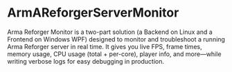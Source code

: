 # ArmAReforgerServerMonitor
 Arma Reforger Monitor is a two-part solution (a Backend on Linux and a Frontend on Windows WPF) designed to monitor and troubleshoot a running Arma Reforger server in real time. It gives you live FPS, frame times, memory usage, CPU usage (total + per-core), player info, and more—while writing verbose logs for easy debugging in production.
